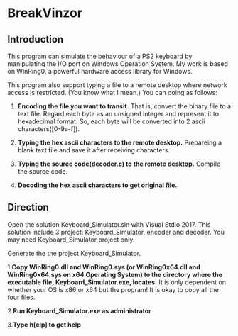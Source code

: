 # BreakVinzor

## Introduction
This program can simulate the behaviour of a PS2 keyboard by manipulating the I/O port on Windows Operation System.
My work is based on WinRing0, a powerful hardware access library for Windows.

This program also support typing a file to a remote desktop where network access is restricted.
(You know what I mean.) You can doing as follows:

1. **Encoding the file you want to transit.** That is, convert the binary file to a text file.
Regard each byte as an unsigned integer and represent it to hexadecimal format.
So, each byte will be converted into 2 ascii characters([0-9a-f]).

2. **Typing the hex ascii characters to the remote desktop.** Prepareing a blank text file and save it after receiving characters.

3. **Typing the source code(decoder.c) to the remote desktop.** Compile the source code.

4. **Decoding the hex ascii characters to get original file.**


## Direction
Open the solution Keyboard_Simulator.sln with Visual Stdio 2017. This solution include 3 project: Keyboard_Simulator, encoder and decoder.
You may need Keyboard_Simulator project only.

Generate the the project Keyboard_Simulator.

1.**Copy WinRing0.dll and WinRing0.sys (or WinRing0x64.dll and WinRing0x64.sys on x64 Operating System) to the directory
where the executable file, Keyboard_Simulator.exe, locates.** It is only dependent on whether your OS is x86 or x64
but the program! It is okay to copy all the four files.

2.**Run Keyboard_Simulator.exe as administrator**

3.**Type h[elp] to get help**
